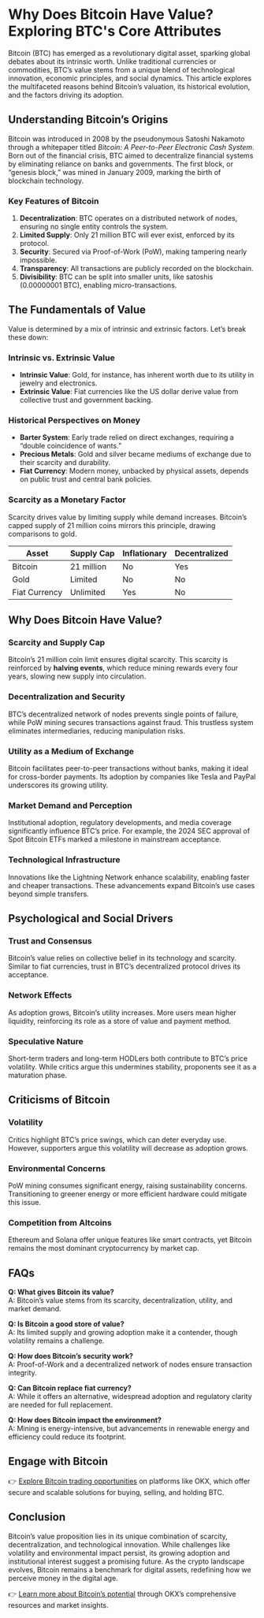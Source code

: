 # Why Does Bitcoin Have Value? Exploring BTC's Core Attributes  

Bitcoin (BTC) has emerged as a revolutionary digital asset, sparking global debates about its intrinsic worth. Unlike traditional currencies or commodities, BTC’s value stems from a unique blend of technological innovation, economic principles, and social dynamics. This article explores the multifaceted reasons behind Bitcoin’s valuation, its historical evolution, and the factors driving its adoption.  

## Understanding Bitcoin’s Origins  

Bitcoin was introduced in 2008 by the pseudonymous Satoshi Nakamoto through a whitepaper titled *Bitcoin: A Peer-to-Peer Electronic Cash System*. Born out of the financial crisis, BTC aimed to decentralize financial systems by eliminating reliance on banks and governments. The first block, or “genesis block,” was mined in January 2009, marking the birth of blockchain technology.  

### Key Features of Bitcoin  

1. **Decentralization**: BTC operates on a distributed network of nodes, ensuring no single entity controls the system.  
2. **Limited Supply**: Only 21 million BTC will ever exist, enforced by its protocol.  
3. **Security**: Secured via Proof-of-Work (PoW), making tampering nearly impossible.  
4. **Transparency**: All transactions are publicly recorded on the blockchain.  
5. **Divisibility**: BTC can be split into smaller units, like satoshis (0.00000001 BTC), enabling micro-transactions.  

## The Fundamentals of Value  

Value is determined by a mix of intrinsic and extrinsic factors. Let’s break these down:  

### Intrinsic vs. Extrinsic Value  

- **Intrinsic Value**: Gold, for instance, has inherent worth due to its utility in jewelry and electronics.  
- **Extrinsic Value**: Fiat currencies like the US dollar derive value from collective trust and government backing.  

### Historical Perspectives on Money  

- **Barter System**: Early trade relied on direct exchanges, requiring a “double coincidence of wants.”  
- **Precious Metals**: Gold and silver became mediums of exchange due to their scarcity and durability.  
- **Fiat Currency**: Modern money, unbacked by physical assets, depends on public trust and central bank policies.  

### Scarcity as a Monetary Factor  

Scarcity drives value by limiting supply while demand increases. Bitcoin’s capped supply of 21 million coins mirrors this principle, drawing comparisons to gold.  

| **Asset**       | **Supply Cap** | **Inflationary** | **Decentralized** |  
|------------------|----------------|------------------|-------------------|  
| Bitcoin          | 21 million     | No               | Yes               |  
| Gold             | Limited        | No               | No                |  
| Fiat Currency    | Unlimited      | Yes              | No                |  

## Why Does Bitcoin Have Value?  

### Scarcity and Supply Cap  

Bitcoin’s 21 million coin limit ensures digital scarcity. This scarcity is reinforced by **halving events**, which reduce mining rewards every four years, slowing new supply into circulation.  

### Decentralization and Security  

BTC’s decentralized network of nodes prevents single points of failure, while PoW mining secures transactions against fraud. This trustless system eliminates intermediaries, reducing manipulation risks.  

### Utility as a Medium of Exchange  

Bitcoin facilitates peer-to-peer transactions without banks, making it ideal for cross-border payments. Its adoption by companies like Tesla and PayPal underscores its growing utility.  

### Market Demand and Perception  

Institutional adoption, regulatory developments, and media coverage significantly influence BTC’s price. For example, the 2024 SEC approval of Spot Bitcoin ETFs marked a milestone in mainstream acceptance.  

### Technological Infrastructure  

Innovations like the Lightning Network enhance scalability, enabling faster and cheaper transactions. These advancements expand Bitcoin’s use cases beyond simple transfers.  

## Psychological and Social Drivers  

### Trust and Consensus  

Bitcoin’s value relies on collective belief in its technology and scarcity. Similar to fiat currencies, trust in BTC’s decentralized protocol drives its acceptance.  

### Network Effects  

As adoption grows, Bitcoin’s utility increases. More users mean higher liquidity, reinforcing its role as a store of value and payment method.  

### Speculative Nature  

Short-term traders and long-term HODLers both contribute to BTC’s price volatility. While critics argue this undermines stability, proponents see it as a maturation phase.  

## Criticisms of Bitcoin  

### Volatility  

Critics highlight BTC’s price swings, which can deter everyday use. However, supporters argue this volatility will decrease as adoption grows.  

### Environmental Concerns  

PoW mining consumes significant energy, raising sustainability concerns. Transitioning to greener energy or more efficient hardware could mitigate this issue.  

### Competition from Altcoins  

Ethereum and Solana offer unique features like smart contracts, yet Bitcoin remains the most dominant cryptocurrency by market cap.  

## FAQs  

**Q: What gives Bitcoin its value?**  
A: Bitcoin’s value stems from its scarcity, decentralization, utility, and market demand.  

**Q: Is Bitcoin a good store of value?**  
A: Its limited supply and growing adoption make it a contender, though volatility remains a challenge.  

**Q: How does Bitcoin’s security work?**  
A: Proof-of-Work and a decentralized network of nodes ensure transaction integrity.  

**Q: Can Bitcoin replace fiat currency?**  
A: While it offers an alternative, widespread adoption and regulatory clarity are needed for full replacement.  

**Q: How does Bitcoin impact the environment?**  
A: Mining is energy-intensive, but advancements in renewable energy and efficiency could reduce its footprint.  

## Engage with Bitcoin  

👉 [Explore Bitcoin trading opportunities](https://bit.ly/okx-bonus) on platforms like OKX, which offer secure and scalable solutions for buying, selling, and holding BTC.  

## Conclusion  

Bitcoin’s value proposition lies in its unique combination of scarcity, decentralization, and technological innovation. While challenges like volatility and environmental impact persist, its growing adoption and institutional interest suggest a promising future. As the crypto landscape evolves, Bitcoin remains a benchmark for digital assets, redefining how we perceive money in the digital age.  

👉 [Learn more about Bitcoin’s potential](https://bit.ly/okx-bonus) through OKX’s comprehensive resources and market insights.